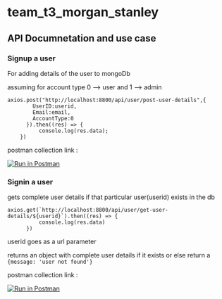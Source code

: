 # team_t3_morgan_stanley

## API Documnetation and use case

### Signup a user
  
For adding details of the user to mongoDb

assuming for account type 0 --> user and 1 --> admin

```
axios.post("http://localhost:8800/api/user/post-user-details",{
        UserID:userid,
        Email:email,
        AccountType:0
      }).then((res) => {
          console.log(res.data);
    })
```
postman collection link :

[![Run in Postman](https://run.pstmn.io/button.svg)](https://god.postman.co/run-collection/a71e6ff16a66c44b16b6?action=collection%2Fimport)

### Signin a user
gets complete user details if that particular user(userid) exists in the db

```
axios.get(`http://localhost:8800/api/user/get-user-details/${userid}`).then((res) => {
          console.log(res.data)
      })
```
userid goes as a url parameter

returns an object with complete user details if it exists or else return a ```{message: 'user not found'}```

postman collection link : 

[![Run in Postman](https://run.pstmn.io/button.svg)](https://god.postman.co/run-collection/a71e6ff16a66c44b16b6?action=collection%2Fimport)
